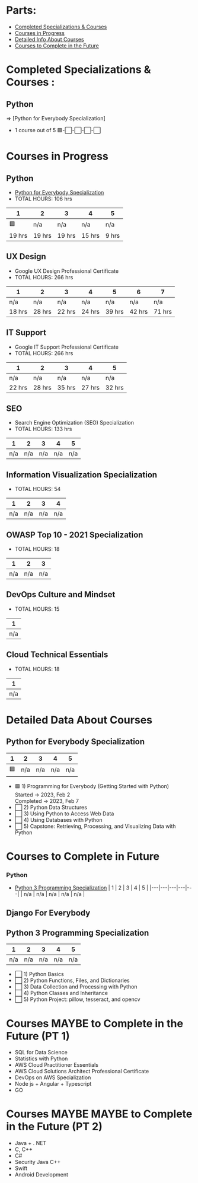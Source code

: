 # Parts: 
* [Completed Specializations & Courses](#completed-specializations--courses)
* [Courses in Progress](#courses-in-progress)
* [Detailed Info About Courses](#detailed-data-about-courses)
* [Courses to Complete in the Future](#courses-maybe-to-complete-in-the-future-pt-1)



# Completed Specializations & Courses :
## Python
=> [Python for Everybody Specialization] <br />
* 1 course out of 5
🟩-⬜-⬜-⬜-⬜ 


# Courses in Progress

## Python
* [Python for Everybody Specialization](#python-for-everybody-specialization)
* TOTAL HOURS: 106 hrs <br />

| 1  | 2  | 3  | 4  |  5 |
|---|---|---|---|---|
| 🟩 | n/a  | n/a  | n/a  | n/a  | 
| 19 hrs | 19 hrs  | 19 hrs  | 15 hrs  | 9 hrs  | 

## UX Design
* Google UX Design Professional Certificate
* TOTAL HOURS: 266 hrs <br />

| 1  | 2  | 3  | 4  |  5 | 6 | 7 |
|---|---|---|---|---|---|---|
|n/a|n/a|n/a|n/a|n/a|n/a|n/a|
| 18 hrs | 28 hrs  | 22 hrs  | 24 hrs  | 39 hrs  | 42 hrs | 71 hrs |

## IT Support
* Google IT Support Professional Certificate
* TOTAL HOURS: 266 hrs <br />

| 1  | 2  | 3  | 4  |  5 |
|---|---|---|---|---|
| n/a | n/a  | n/a  | n/a  | n/a  | 
| 22 hrs | 28 hrs  | 35 hrs  | 27 hrs  | 32 hrs  | 

## SEO
* Search Engine Optimization (SEO) Specialization 
* TOTAL HOURS: 133 hrs <br />

| 1  | 2  | 3  | 4  |  5 |
|---|---|---|---|---|
| n/a | n/a  | n/a  | n/a  | n/a  | 

## Information Visualization Specialization
* TOTAL HOURS: 54 <br />

| 1  | 2  | 3  | 4  | 
|---|---|---|---|
| n/a | n/a  | n/a  | n/a  | 

## OWASP Top 10 - 2021 Specialization
* TOTAL HOURS: 18 <br />

| 1  | 2  | 3  | 
|---|---|---|
| n/a | n/a  | n/a  | 

## DevOps Culture and Mindset
* TOTAL HOURS: 15 <br />

| 1  |  
|---|
| n/a | 

## Cloud Technical Essentials
* TOTAL HOURS: 18 <br />

| 1  |  
|---|
| n/a | 


# Detailed Data About Courses
## Python for Everybody Specialization
| 1  | 2  | 3  | 4  |  5 |
|---|---|---|---|---|
| 🟩 | n/a  | n/a  | n/a  | n/a  | 

* 🟩 1) Programming for Everybody (Getting Started with Python) <br />
Started -> 2023, Feb 2 <br />
Completed -> 2023, Feb 7 <br />
* ⬜ 2) Python Data Structures
* ⬜ 3) Using Python to Access Web Data
* ⬜ 4) Using Databases with Python
* ⬜ 5) Capstone: Retrieving, Processing, and Visualizing Data with Python




# Courses to Complete in Future
### Python
* [Python 3 Programming Specialization](#python-3-programming-specialization)
| 1  | 2  | 3  | 4  |  5 |
|---|---|---|---|---|
| n/a | n/a  | n/a  | n/a  | n/a  | 
## Django For Everybody

## Python 3 Programming Specialization
| 1  | 2  | 3  | 4  |  5 |
|---|---|---|---|---|
| n/a | n/a  | n/a  | n/a  | n/a  | 

* ⬜ 1) Python Basics
* ⬜ 2) Python Functions, Files, and Dictionaries
* ⬜ 3) Data Collection and Processing with Python
* ⬜ 4) Python Classes and Inheritance
* ⬜ 5) Python Project: pillow, tesseract, and opencv



# Courses MAYBE to Complete in the Future (PT 1)
* SQL for Data Science
* Statistics with Python
* AWS Cloud Practitioner Essentials
* AWS Cloud Solutions Architect Professional Certificate
* DevOps on AWS Specialization
* Node js + Angular + Typescript 
* GO
# Courses MAYBE MAYBE to Complete in the Future (PT 2)
* Java + . NET
* C, C++
* C#
* Security Java C++
* Swift
* Android Development